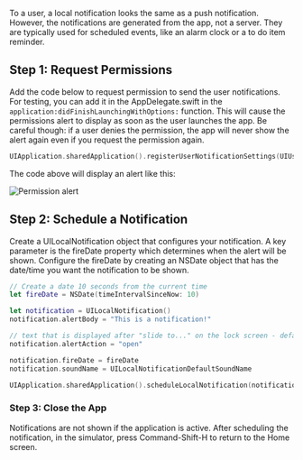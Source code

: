 To a user, a local notification looks the same as a push notification. However, the notifications are generated from the app, not a server. They are typically used for scheduled events, like an alarm clock or a to do item reminder.

## Step 1: Request Permissions

Add the code below to request permission to send the user notifications. For testing, you can add it in the AppDelegate.swift in the `application:didFinishLaunchingWithOptions:` function. This will cause the permissions alert to display as soon as the user launches the app. Be careful though: if a user denies the permission, the app will never show the alert again even if you request the permission again.

```swift
UIApplication.sharedApplication().registerUserNotificationSettings(UIUserNotificationSettings(forTypes: [.Alert, .Badge, .Sound], categories: nil))
```

The code above will display an alert like this:

![Permission alert](http://i.imgur.com/cxrvSn1.png)

## Step 2: Schedule a Notification

Create a UILocalNotification object that configures your notification. A key parameter is the fireDate property which determines when the alert will be shown. Configure the fireDate by creating an NSDate object that has the date/time you want the notification to be shown.

```swift
// Create a date 10 seconds from the current time
let fireDate = NSDate(timeIntervalSinceNow: 10)

let notification = UILocalNotification()
notification.alertBody = "This is a notification!"

// text that is displayed after "slide to..." on the lock screen - defaults to "slide to view"
notification.alertAction = "open"

notification.fireDate = fireDate
notification.soundName = UILocalNotificationDefaultSoundName

UIApplication.sharedApplication().scheduleLocalNotification(notification)
```

### Step 3: Close the App

Notifications are not shown if the application is active. After scheduling the notification, in the simulator, press Command-Shift-H to return to the Home screen.